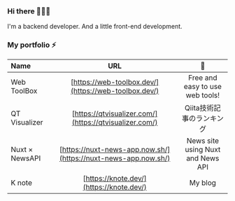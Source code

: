 ### Hi there 👋👋👋

I'm a backend developer. And a little front-end development.

### My portfolio ⚡

| Name | URL | 🤔 |
|:---|:---:|:---:|
| Web ToolBox | [https://web-toolbox.dev/](https://web-toolbox.dev/) | Free and easy to use web tools! |
| QT Visualizer | [https://qtvisualizer.com/](https://qtvisualizer.com/) | Qiita技術記事のランキング |
| Nuxt × NewsAPI | [https://nuxt-news-app.now.sh/](https://nuxt-news-app.now.sh/) | News site using Nuxt and News API |
| K note | [https://knote.dev/](https://knote.dev/) | My blog |
